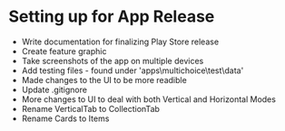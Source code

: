 # Setting up for App Release

- Write documentation for finalizing Play Store release
- Create feature graphic
- Take screenshots of the app on multiple devices
- Add testing files - found under 'apps\multichoice\test\data'
- Made changes to the UI to be more readible
- Update .gitignore
- More changes to UI to deal with both Vertical and Horizontal Modes
- Rename VerticalTab to CollectionTab
- Rename Cards to Items
